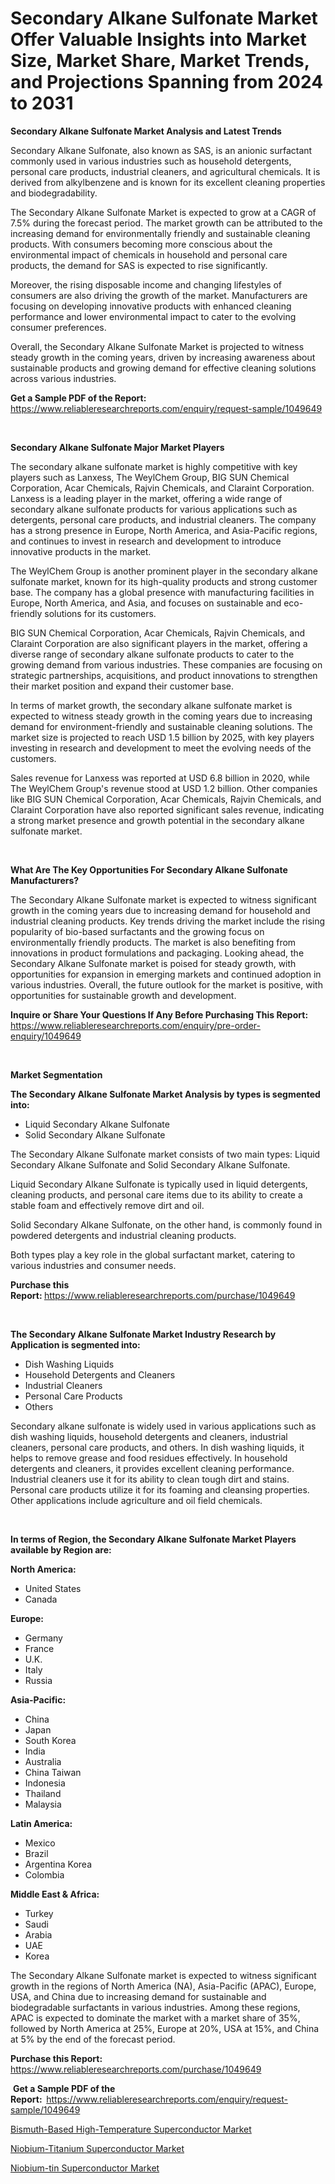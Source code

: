 <p><h1>Secondary Alkane Sulfonate Market Offer Valuable Insights into Market Size, Market Share, Market Trends, and Projections Spanning from 2024 to 2031</h1></p><p><strong>Secondary Alkane Sulfonate Market Analysis and Latest Trends</strong></p>
<p><p>Secondary Alkane Sulfonate, also known as SAS, is an anionic surfactant commonly used in various industries such as household detergents, personal care products, industrial cleaners, and agricultural chemicals. It is derived from alkylbenzene and is known for its excellent cleaning properties and biodegradability.</p><p>The Secondary Alkane Sulfonate Market is expected to grow at a CAGR of 7.5% during the forecast period. The market growth can be attributed to the increasing demand for environmentally friendly and sustainable cleaning products. With consumers becoming more conscious about the environmental impact of chemicals in household and personal care products, the demand for SAS is expected to rise significantly.</p><p>Moreover, the rising disposable income and changing lifestyles of consumers are also driving the growth of the market. Manufacturers are focusing on developing innovative products with enhanced cleaning performance and lower environmental impact to cater to the evolving consumer preferences.</p><p>Overall, the Secondary Alkane Sulfonate Market is projected to witness steady growth in the coming years, driven by increasing awareness about sustainable products and growing demand for effective cleaning solutions across various industries.</p></p>
<p><strong>Get a Sample PDF of the Report:&nbsp;</strong> <a href="https://www.reliableresearchreports.com/enquiry/request-sample/1049649">https://www.reliableresearchreports.com/enquiry/request-sample/1049649</a></p>
<p>&nbsp;</p>
<p><strong>Secondary Alkane Sulfonate Major Market Players</strong></p>
<p><p>The secondary alkane sulfonate market is highly competitive with key players such as Lanxess, The WeylChem Group, BIG SUN Chemical Corporation, Acar Chemicals, Rajvin Chemicals, and Claraint Corporation. Lanxess is a leading player in the market, offering a wide range of secondary alkane sulfonate products for various applications such as detergents, personal care products, and industrial cleaners. The company has a strong presence in Europe, North America, and Asia-Pacific regions, and continues to invest in research and development to introduce innovative products in the market.</p><p>The WeylChem Group is another prominent player in the secondary alkane sulfonate market, known for its high-quality products and strong customer base. The company has a global presence with manufacturing facilities in Europe, North America, and Asia, and focuses on sustainable and eco-friendly solutions for its customers.</p><p>BIG SUN Chemical Corporation, Acar Chemicals, Rajvin Chemicals, and Claraint Corporation are also significant players in the market, offering a diverse range of secondary alkane sulfonate products to cater to the growing demand from various industries. These companies are focusing on strategic partnerships, acquisitions, and product innovations to strengthen their market position and expand their customer base.</p><p>In terms of market growth, the secondary alkane sulfonate market is expected to witness steady growth in the coming years due to increasing demand for environment-friendly and sustainable cleaning solutions. The market size is projected to reach USD 1.5 billion by 2025, with key players investing in research and development to meet the evolving needs of the customers.</p><p>Sales revenue for Lanxess was reported at USD 6.8 billion in 2020, while The WeylChem Group's revenue stood at USD 1.2 billion. Other companies like BIG SUN Chemical Corporation, Acar Chemicals, Rajvin Chemicals, and Claraint Corporation have also reported significant sales revenue, indicating a strong market presence and growth potential in the secondary alkane sulfonate market.</p></p>
<p>&nbsp;</p>
<p><strong>What Are The Key Opportunities For Secondary Alkane Sulfonate Manufacturers?</strong></p>
<p><p>The Secondary Alkane Sulfonate market is expected to witness significant growth in the coming years due to increasing demand for household and industrial cleaning products. Key trends driving the market include the rising popularity of bio-based surfactants and the growing focus on environmentally friendly products. The market is also benefiting from innovations in product formulations and packaging. Looking ahead, the Secondary Alkane Sulfonate market is poised for steady growth, with opportunities for expansion in emerging markets and continued adoption in various industries. Overall, the future outlook for the market is positive, with opportunities for sustainable growth and development.</p></p>
<p><strong>Inquire or Share Your Questions If Any Before Purchasing This Report:</strong> <a href="https://www.reliableresearchreports.com/enquiry/pre-order-enquiry/1049649">https://www.reliableresearchreports.com/enquiry/pre-order-enquiry/1049649</a></p>
<p>&nbsp;</p>
<p><strong>Market Segmentation</strong></p>
<p><strong>The Secondary Alkane Sulfonate Market Analysis by types is segmented into:</strong></p>
<p><ul><li>Liquid Secondary Alkane Sulfonate</li><li>Solid Secondary Alkane Sulfonate</li></ul></p>
<p><p>The Secondary Alkane Sulfonate market consists of two main types: Liquid Secondary Alkane Sulfonate and Solid Secondary Alkane Sulfonate. </p><p>Liquid Secondary Alkane Sulfonate is typically used in liquid detergents, cleaning products, and personal care items due to its ability to create a stable foam and effectively remove dirt and oil.</p><p>Solid Secondary Alkane Sulfonate, on the other hand, is commonly found in powdered detergents and industrial cleaning products.</p><p>Both types play a key role in the global surfactant market, catering to various industries and consumer needs.</p></p>
<p><strong>Purchase this Report:&nbsp;</strong><a href="https://www.reliableresearchreports.com/purchase/1049649">https://www.reliableresearchreports.com/purchase/1049649</a></p>
<p>&nbsp;</p>
<p><strong>The Secondary Alkane Sulfonate Market Industry Research by Application is segmented into:</strong></p>
<p><ul><li>Dish Washing Liquids</li><li>Household Detergents and Cleaners</li><li>Industrial Cleaners</li><li>Personal Care Products</li><li>Others</li></ul></p>
<p><p>Secondary alkane sulfonate is widely used in various applications such as dish washing liquids, household detergents and cleaners, industrial cleaners, personal care products, and others. In dish washing liquids, it helps to remove grease and food residues effectively. In household detergents and cleaners, it provides excellent cleaning performance. Industrial cleaners use it for its ability to clean tough dirt and stains. Personal care products utilize it for its foaming and cleansing properties. Other applications include agriculture and oil field chemicals.</p></p>
<p>&nbsp;</p>
<p><strong>In terms of Region, the Secondary Alkane Sulfonate Market Players available by Region are:</strong></p>
<p>
    <p> <strong> North America: </strong>
        <ul>
            <li>United States</li>
            <li>Canada</li>
        </ul>
        </p> 
    <p> <strong> Europe: </strong>
        <ul>
            <li>Germany</li>
            <li>France</li>
            <li>U.K.</li>
            <li>Italy</li>
            <li>Russia</li>
        </ul>
        </p> 
    <p> <strong> Asia-Pacific: </strong>
        <ul>
            <li>China</li>
            <li>Japan</li>
            <li>South Korea</li>
            <li>India</li>
            <li>Australia</li>
            <li>China Taiwan</li>
            <li>Indonesia</li>
            <li>Thailand</li>
            <li>Malaysia</li>
        </ul>
        </p> 
    <p> <strong> Latin America: </strong>
        <ul>
            <li>Mexico</li>
            <li>Brazil</li>
            <li>Argentina Korea</li>
            <li>Colombia</li>
        </ul>
        </p> 
    <p> <strong> Middle East & Africa: </strong>
        <ul>
            <li>Turkey</li>
            <li>Saudi</li>
            <li>Arabia</li>
            <li>UAE</li>
            <li>Korea</li>
        </ul>
    </p>
    </p>
<p><p>The Secondary Alkane Sulfonate market is expected to witness significant growth in the regions of North America (NA), Asia-Pacific (APAC), Europe, USA, and China due to increasing demand for sustainable and biodegradable surfactants in various industries. Among these regions, APAC is expected to dominate the market with a market share of 35%, followed by North America at 25%, Europe at 20%, USA at 15%, and China at 5% by the end of the forecast period.</p></p>
<p><strong>Purchase this Report: </strong><a href="https://www.reliableresearchreports.com/purchase/1049649">https://www.reliableresearchreports.com/purchase/1049649</a></p>
<p>&nbsp;<strong>Get a Sample PDF of the Report:&nbsp;&nbsp;</strong><a href="https://www.reliableresearchreports.com/enquiry/request-sample/1049649">https://www.reliableresearchreports.com/enquiry/request-sample/1049649</a></p>
<p><strong></strong></p>
<p><p><a href="https://view.publitas.com/reportprime-1/bismuth-based-high-temperature-superconductor-market-research-report-unlocks-analysis-on-the-market-financial-status-market-size-and-market-revenue-upto-2030/">Bismuth-Based High-Temperature Superconductor Market</a></p><p><a href="https://view.publitas.com/reportprime-1/niobium-titanium-superconductor-market-size-growing-and-forecasted-for-period-from-2023-2030-and-provides-complete-market-analysis-of-this-market/">Niobium-Titanium Superconductor Market</a></p><p><a href="https://view.publitas.com/reportprime-1/niobium-tin-superconductor-market-share-market-new-trends-analysis-report-by-type-by-application-by-end-use-by-region-and-segment-forecasts-2023-2030/">Niobium-tin Superconductor Market</a></p></p>